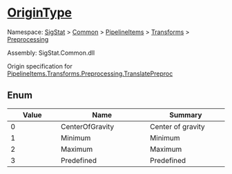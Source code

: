 # [OriginType](./OriginType.md)
Namespace: [SigStat]() > [Common](./../../../README.md) > [PipelineItems]() > [Transforms]() > [Preprocessing](./README.md)

Assembly: SigStat.Common.dll


Origin specification for [PipelineItems.Transforms.Preprocessing.TranslatePreproc](https://github.com/hargitomi97/sigstat/blob/master/docs/md/SigStat/Common/PipelineItems/Transforms/Preprocessing/TranslatePreproc.md)

##	Enum

| Value | Name | Summary | 
| --- | --- | --- | 
| 0<img width=200 unselectable="on"/>  | CenterOfGravity<img width=200 unselectable="on"/>  | Center of gravity<img width=200 unselectable="on"/>  | <br>
| 1<img width=200 unselectable="on"/>  | Minimum<img width=200 unselectable="on"/>  | Minimum<img width=200 unselectable="on"/>  | <br>
| 2<img width=200 unselectable="on"/>  | Maximum<img width=200 unselectable="on"/>  | Maximum<img width=200 unselectable="on"/>  | <br>
| 3<img width=200 unselectable="on"/>  | Predefined<img width=200 unselectable="on"/>  | Predefined<img width=200 unselectable="on"/>  | <br>


